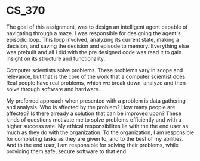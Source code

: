 # CS_370

The goal of this assignment, was to design an intelligent agent capable of navigating through a maze. I was responsible for designing the agent's episodic loop. This loop involved, analyzing its current state, making a 
decision, and saving the decision and episode to memory. Everything else was prebuilt and all I did with the pre designed code was read it to gain insight on its structure and functionality.

Computer scientists solve problems. These problems vary in scope and relevance, but that is the core of the work that a computer scientist does. Real people have real problems, which we break down, analyze and then solve 
through software and hardware.

My preferred approach when presented with a problem is data gathering and analysis. Who is affected by the problem? How many people are affected? Is there already a solution that can be improved upon? These kinds of questions
motivate me to solve problems efficiently and with a higher success rate.
My ethical responsibilites lie with the the end user as much as they do with the organization. To the organization, I am responsible for completing tasks as they are given to, and to the best of my abilities. And to the end 
user, I am responsible for solving their problems, while providing them safe, secure software to that end.
